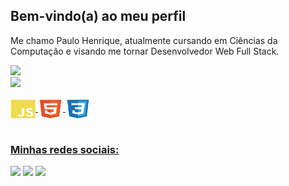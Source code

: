## Bem-vindo(a) ao meu perfil

Me chamo Paulo Henrique, atualmente cursando em Ciências da Computação e visando me tornar Desenvolvedor Web Full Stack. 

 <div>
   <a href="https://github.com/Staneli">
   <img height="180em" src="https://github-readme-stats.vercel.app/api?username=PauloHenrrq&show_icons=true&theme=dark&include_all_commits=false&count_private=false"/><br>
   <img height="180em" src="https://github-readme-stats.vercel.app/api/top-langs/?username=PauloHenrrq&layout=compact&langs_count=6&theme=dark"/>
</div>
    
<div style="display: inline_block"><br>
  <img align="center" alt="Js" height="30" width="40" src="https://raw.githubusercontent.com/devicons/devicon/master/icons/javascript/javascript-plain.svg">
  <img align="center" alt="HTML" height="30" width="40" src="https://raw.githubusercontent.com/devicons/devicon/master/icons/html5/html5-original.svg">
  <img align="center" alt="CSS" height="30" width="40" src="https://raw.githubusercontent.com/devicons/devicon/master/icons/css3/css3-original.svg">
</div>
 
<br>
 
### Minhas redes sociais:
 
<div> 
  <a href="https://instagram.com/paulohenrqq_" target="_blank"><img src="https://img.shields.io/badge/-Instagram-%23E4405F?style=for-the-badge&logo=instagram&logoColor=white" target="_blank"></a>
  <a href = "mailto:paulofera159@gmail.com"><img src="https://img.shields.io/badge/-Gmail-%23333?style=for-the-badge&logo=gmail&logoColor=white" target="_blank"></a>
  <a href="https://www.linkedin.com/in/paulo-henrique-de-ara%C3%BAjo-rodrigues-b679b026a/" target="_blank"><img src="https://img.shields.io/badge/-LinkedIn-%230077B5?style=for-the-badge&logo=linkedin&logoColor=white" target="_blank"></a>
</div>
